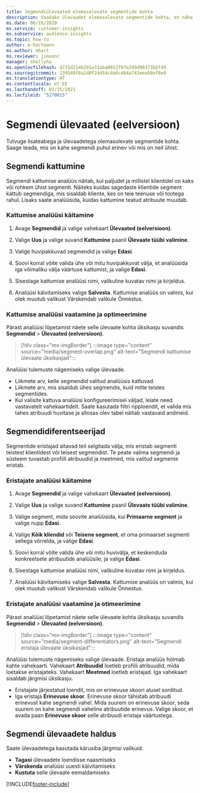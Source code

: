 ```yaml
---
title: Segmendiülevaated olemasolevate segmentide kohta
description: Vaadake ülevaadet olemasolevate segmentide kohta, et näha erinevusi ja sarnasusi.
ms.date: 06/10/2020
ms.service: customer-insights
ms.subservice: audience-insights
ms.topic: how-to
author: m-hartmann
ms.author: mhart
ms.reviewer: jimsonc
manager: shellyha
ms.openlocfilehash: d731d21462b5a31aba0653f87e299d98373bbf49
ms.sourcegitcommit: 139548f8a2d0f24d54c4a6c404a743eeeb8ef8e0
ms.translationtype: HT
ms.contentlocale: et-EE
ms.lasthandoff: 02/15/2021
ms.locfileid: "5270015"
---
```

# <a name="segment-insights-preview"></a>Segmendi ülevaated (eelversioon)

Tutvuge lisateabega ja ülevaadetega olemasolevate segmentide kohta. Saage teada, mis on kahe segmendi puhul erinev või mis on neil ühist.

## <a name="segment-overlap"></a>Segmendi kattumine

Segmendi kattumise analüüs näitab, kui paljudel ja millistel klientidel on kaks või rohkem ühist segmenti. Näiteks kuidas sagedaste klientide segment kattub segmendiga, mis sisaldab kliente, kes on teie teenuse või tootega rahul.
Lisaks saate analüüsida, kuidas kattumine teatud atribuute muudab.

### <a name="run-an-overlap-analysis"></a>Kattumise analüüsi käitamine

1. Avage **Segmendid** ja valige vahekaart **Ülevaated (eelversioon)**.

1. Valige **Uus** ja valige suvand **Kattumine** paanil **Ülevaate tüübi valimine**.

1. Valige huvipakkuvad segmendid ja valige **Edasi**.

1. Soovi korral võite valida ühe või mitu huvipakkuvat välja, et analüüsida iga võimaliku välja väärtuse kattumist, ja valige **Edasi**.

1. Sisestage kattumise analüüsi nimi, valikuline kuvatav nimi ja kirjeldus.

1. Analüüsi käivitamiseks valige **Salvesta**. Kattumise analüüs on valmis, kui olek muutub valikust Värskendab valikule Õnnestus.

### <a name="view-and-optimize-an-overlap-analysis"></a>Kattumise analüüsi vaatamine ja optimeerimine

Pärast analüüsi lõpetamist näete selle ülevaate kohta üksikasju suvandis **Segmendid** > **Ülevaated (eelversioon)**.

> [!div class="mx-imgBorder"]
> :::image type="content" source="media/segment-overlap.png" alt-text="Segmendi kattumise ülevaate üksikasjad":::

Analüüsi tulemuste nägemiseks valige ülevaade.

- Liikmete arv, kelle segmendid valitud analüüsis kattuvad.
- Liikmete arv, mis sisaldub ühes segmendis, kuid mitte teistes segmentides.
- Kui valisite kattuva analüüsi konfigureerimisel väljad, leiate need vastavatelt vahekaartidelt. Saate kasutada filtri ripploendit, et valida mis tahes atribuudi huvitase ja allosas olev tabel näitab vastavaid andmeid.

## <a name="segment-differentiators"></a>Segmendidiferentseerijad

Segmentide eristajad aitavad teil selgitada välja, mis eristab segmenti teistest klientidest või teisest segmendist. Te peate valima segmendi ja süsteem tuvastab profiili atribuudid ja meetmed, mis valitud segmente eristab.

### <a name="run-a-differentiator-analysis"></a>Eristajate analüüsi käitamine

1. Avage **Segmendid** ja valige vahekaart **Ülevaated (eelversioon)**.

1. Valige **Uus** ja valige suvand **Kattumine** paanil **Ülevaate tüübi valimine**.

1. Valige segment, mida soovite analüüsida, kui **Primaarne segment** ja valige nupp **Edasi**.

1. Valige **Kõik kliendid** või **Teisene segment**, et oma primaarset segmenti sellega võrrelda, ja valige **Edasi**.

1. Soovi korral võite valida ühe või mitu huvivälja, et keskenduda konkreetsete atribuutide analüüsile, ja valige **Edasi**.

1. Sisestage kattumise analüüsi nimi, valikuline kuvatav nimi ja kirjeldus.

1. Analüüsi käivitamiseks valige **Salvesta**. Kattumise analüüs on valmis, kui olek muutub valikust Värskendab valikule Õnnestus.

### <a name="view-and-optimize-a-differentiators-analysis"></a>Eristajate analüüsi vaatamine ja otimeerimine

Pärast analüüsi lõpetamist näete selle ülevaate kohta üksikasju suvandis **Segmendid** > **Ülevaated (eelversioon)**.

> [!div class="mx-imgBorder"]
> :::image type="content" source="media/segment-differentiators.png" alt-text="Segmendi eristaja ülevaate üksikasjad":::

Analüüsi tulemuste nägemiseks valige ülevaade. Eristaja analüüs hõlmab kahte vahekaarti. Vahekaart **Atribuudid** loetleb profiili atribuudid, mida loetakse eristajateks. Vahekaart **Meetmed** loetleb eristajad. Iga vahekaart sisaldab järgmisi üksikasju.

- Eristajate järjestatud loendit, mis on erinevuse skoori alusel sorditud.
- Iga eristaja **Erinevuse skoor**. Erinevuse skoor tähistab atribuudi erinevust kahe segmendi vahel. Mida suurem on erinevuse skoor, seda suurem on kahe segmendi vaheline atribuutide erinevus. Valige skoor, et avada paan **Erinevuse skoor** selle atribuudi eristaja väärtustega.

## <a name="manage-segment-insights"></a>Segmendi ülevaadete haldus

Saate ülevaadetega kasutada kärusiba järgmisi valikuid.

- **Tagasi** ülevaadete loendisse naasmiseks
- **Värskenda** analüüsi uuesti käivitamiseks
- **Kustuta** selle ülevaate eemaldamiseks


[!INCLUDE[footer-include](../includes/footer-banner.md)]